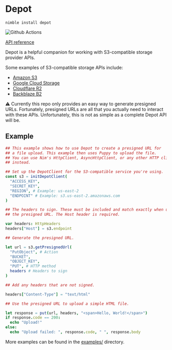 # Depot

`nimble install depot`

![Github Actions](https://github.com/guzba/depot/workflows/Github%20Actions/badge.svg)

[API reference](https://nimdocs.com/guzba/depot)

Depot is a helpful companion for working with S3-compatible storage provider APIs.

Some examples of S3-compatible storage APIs include:

* [Amazon S3](https://aws.amazon.com/s3/)
* [Google Cloud Storage](https://cloud.google.com/storage/)
* [Cloudflare R2](https://www.cloudflare.com/products/r2/)
* [Backblaze B2](https://www.backblaze.com/b2/cloud-storage.html)

⚠️ Currently this repo only provides an easy way to generate presigned URLs. Fortunately, presigned URLs are all that you actually need to interact with these APIs. Unfortunately, this is not as simple as a complete Depot API will be.

## Example

```nim
## This example shows how to use Depot to create a presigned URL for
## a file upload. This example then uses Puppy to upload the file.
## You can use Nim's HttpClient, AsyncHttpClient, or any other HTTP client
## instead.

## Set up the DepotClient for the S3-compatible service you're using.
const s3 = initDepotClient(
  "ACCESS_KEY",
  "SECRET_KEY",
  "REGION", # Example: us-east-2
  "ENDPOINT" # Example: s3.us-east-2.amazonaws.com
)

## The headers to sign. These must be included and match exactly when using
## the presigned URL. The Host header is required.

var headers: HttpHeaders
headers["Host"] = s3.endpoint

## Generate the presigned URL.

let url = s3.getPresignedUrl(
  "PutObject", # Action
  "BUCKET",
  "OBJECT_KEY",
  "PUT", # HTTP method
  headers # Headers to sign
)

## Add any headers that are not signed.

headers["Content-Type"] = "text/html"

## Use the presigned URL to upload a simple HTML file.

let response = put(url, headers, "<span>Hello, World!</span>")
if response.code == 200:
  echo "Upload!"
else:
  echo "Upload failed: ", response.code, " ", response.body
```

More examples can be found in the [examples/]() directory.

